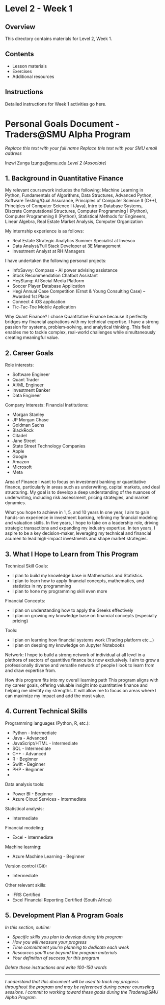 # Level 2 - Week 1

## Overview

This directory contains materials for Level 2, Week 1.

## Contents

- Lesson materials
- Exercises
- Additional resources

## Instructions

Detailed instructions for Week 1 activities go here. 

# Personal Goals Document - Traders@SMU Alpha Program

*Replace this text with your full name* 
*Replace this text with your SMU email address* 

Inzwi Zunga
Izunga@smu.edu
*Level 2 (Associate)*

## 1. Background in Quantitative Finance

My relevant coursework includes the following: 
Machine Learning in Python, Fundamentals of Algorithms, Data Structures, Advanced Python, Software Testing/Qual Assurance, Principles of Computer Science II (C++), Principles of Computer Science I (Java), Intro to Database Systems, Discrete Computational Structures, Computer Programming I (Python), Computer Programming II (Python), Statistical Methods for Engineers, Linear Algebra, Real Estate Market Analysis, Computer Organization

My internship experience is as follows:
- Real Estate Strategic Analytics Summer Specialist at Invesco
- Data Analyst/Full Stack Developer at 3E Management
- Investment Analyst at RH Managers

I have undertaken the following personal projects: 
- InfoSavvy: Compass - AI power advising assistance
- Stock Recommendation Chatbot Assistant 
- HeyStang: AI Social Media Platform
- Soccer Player Database Application
- Hegi Annual Case Competition (Ernst & Young Consulting Case) – Awarded 1st Place
- Connect 4 iOS application
- Tic-Tac-Toe Mobile Application

Why Quant Finance?
I chose Quantitative Finance because it perfectly bridges my financial aspirations with my technical expertise. I have a strong passion for systems, problem-solving, and analytical thinking. This field enables me to tackle complex, real-world challenges while simultaneously creating meaningful value.


## 2. Career Goals

Role interests: 
- Software Engineer
- Quant Trader
- AI/ML Engineer
- Investment Banker
- Data Engineer

Company Interests:
Financial Institutions: 
  - Morgan Stanley
  - JP Morgan Chase
  - Goldman Sachs
  - BlackRock
  - Citadel
  - Jane Street
  - State Street
Technology Companies
  - Apple
  - Google
  - Amazon
  - Microsoft
  - Meta

Area of Finance
I want to focus on investment banking or quantitative finance, particularly in areas such as underwriting, capital markets, and deal structuring. My goal is to develop a deep understanding of the nuances of underwriting, including risk assessment, pricing strategies, and market dynamics. 

What you hope to achieve in 1, 5, and 10 years
In one year, I aim to gain hands-on experience in investment banking, refining my financial modeling and valuation skills. In five years, I hope to take on a leadership role, driving strategic transactions and expanding my industry expertise. In ten years, I aspire to be a key decision-maker, leveraging my technical and financial acumen to lead high-impact investments and shape market strategies.

## 3. What I Hope to Learn from This Program

Technical Skill Goals:
- I plan to build my knowledge base in Mathematics and Statistics.
- I plan to learn how to apply financial concepts, mathematics, and statistics in my programming
- I plan to hone my programming skill even more

Financial Concepts:
- I plan on understanding how to apply the Greeks effectively
- I plan on growing my knowledge base on financial concepts (especially pricing)

Tools:
- I plan on learning how financial systems work (Trading platform etc...)
- I plan on deeping my knowledge on Jupyter Notebooks

Network: 
I hope to build a strong network of individual at all level in a plethora of sectors of quantitive finance but now exclusively. I aim to grow a professionally diverse and versatile network of people I look to learn from and draw expertise from.

How this program fits into my overall learning path
This program aligns with my career goals, offering valuable insight into quantitative finance and helping me identify my strengths. It will allow me to focus on areas where I can maximize my impact and add the most value.

## 4. Current Technical Skills

Programming languages (Python, R, etc.):
  - Python - Intermediate
  - Java - Advanced
  - JavaScript/HTML - Intermediate
  - SQL - Intermediate
  - C++ - Advanced
  - R - Beginner
  - Swift - Beginner
  - PHP - Beginner
- 
Data analysis tools:
  - Power BI - Beginner
  - Azure Cloud Services - Intermediate

Statistical analysis: 
  - Intermediate

Financial modeling:
  - Excel - Intermediate

Machine learning:
  - Azure Machine Learning - Beginner

Version control (Git):
  - Intermediate

Other relevant skills:
- IFRS Certified
- Excel Financial Reporting Certified (South Africa)

## 5. Development Plan & Program Goals

*In this section, outline:*
- *Specific skills you plan to develop during this program*
- *How you will measure your progress*
- *Time commitment you're planning to dedicate each week*
- *Resources you'll use beyond the program materials*
- *Your definition of success for this program*

*Delete these instructions and write 100-150 words*

---

*I understand that this document will be used to track my progress throughout the program and may be referenced during career counseling sessions. I commit to working toward these goals during the Traders@SMU Alpha Program.* 
